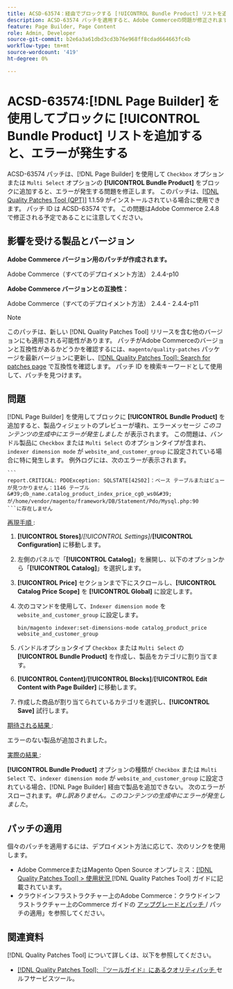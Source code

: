 ```yaml
---
title: ACSD-63574：経由でブロックする [!UICONTROL Bundle Product] リストを追加すると  [!DNL Page Builder]  エラーが発生する
description: ACSD-63574 パッチを適用すると、Adobe Commerceの問題が修正されます。この問題では、「Checkbox」または「Multi Select」オプションを持つ**[!UICONTROL Bundle Product]**を  [!DNL Page Builder]  経由でブロックに追加するとエラーが発生します。
feature: Page Builder, Page Content
role: Admin, Developer
source-git-commit: b2e6a3a61dbd3cd3b76e968ff8cdad664663fc4b
workflow-type: tm+mt
source-wordcount: '419'
ht-degree: 0%

---
```


# ACSD-63574:[!DNL Page Builder] を使用してブロックに [!UICONTROL Bundle Product] リストを追加すると、エラーが発生する

ACSD-63574 パッチは、[!DNL Page Builder] を使用して `Checkbox` オプションまたは `Multi Select` オプションの **[!UICONTROL Bundle Product]** をブロックに追加すると、エラーが発生する問題を修正します。 このパッチは、[[!DNL Quality Patches Tool (QPT)]](/help/tools/quality-patches-tool/quality-patches-tool-to-self-serve-quality-patches.md) 1.1.59 がインストールされている場合に使用できます。 パッチ ID は ACSD-63574 です。 この問題はAdobe Commerce 2.4.8 で修正される予定であることに注意してください。

## 影響を受ける製品とバージョン

**Adobe Commerce バージョン用のパッチが作成されます。**

Adobe Commerce（すべてのデプロイメント方法） 2.4.4-p10

**Adobe Commerce バージョンとの互換性：**

Adobe Commerce（すべてのデプロイメント方法） 2.4.4 - 2.4.4-p11

>[!NOTE]
>
>このパッチは、新しい [!DNL Quality Patches Tool] リリースを含む他のバージョンにも適用される可能性があります。 パッチがAdobe Commerceのバージョンと互換性があるかどうかを確認するには、`magento/quality-patches` パッケージを最新バージョンに更新し、[[!DNL Quality Patches Tool]: Search for patches page](https://experienceleague.adobe.com/tools/commerce-quality-patches/index.html) で互換性を確認します。 パッチ ID を検索キーワードとして使用して、パッチを見つけます。

## 問題

[!DNL Page Builder] を使用してブロックに **[!UICONTROL Bundle Product]** を追加すると、製品ウィジェットのプレビューが壊れ、エラーメッセージ *このコンテンツの生成中にエラーが発生しました* が表示されます。 この問題は、バンドル製品に `Checkbox` または `Multi Select` のオプションタイプが含まれ、`indexer dimension mode` が `website_and_customer_group` に設定されている場合に特に発生します。 例外ログには、次のエラーが表示されます。

    ```
    report.CRITICAL: PDOException: SQLSTATE[42S02]：ベース テーブルまたはビューが見つかりません：1146 テーブル &#39;db_name.catalog_product_index_price_cg0_ws0&#39;が/home/vendor/magento/framework/DB/Statement/Pdo/Mysql.php:90
    ```に存在しません 

<u> 再現手順 </u>:

1. **[!UICONTROL Stores]**/*[!UICONTROL Settings]*/**[!UICONTROL Configuration]** に移動します。
1. 左側のパネルで「**[!UICONTROL Catalog]**」を展開し、以下のオプションから「**[!UICONTROL Catalog]**」を選択します。
1. **[!UICONTROL Price]** セクションまで下にスクロールし、**[!UICONTROL Catalog Price Scope]** を **[!UICONTROL Global]** に設定します。
1. 次のコマンドを使用して、`Indexer dimension mode` を `website_and_customer_group` に設定します。

   `bin/magento indexer:set-dimensions-mode catalog_product_price website_and_customer_group`

1. バンドルオプションタイプ `Checkbox` または `Multi Select` の **[!UICONTROL Bundle Product]** を作成し、製品をカテゴリに割り当てます。
1. **[!UICONTROL Content]**/**[!UICONTROL Blocks]**/**[!UICONTROL Edit Content with Page Builder]** に移動します。
1. 作成した商品が割り当てられているカテゴリを選択し、**[!UICONTROL Save]** 試行します。

<u> 期待される結果 </u>:

エラーのない製品が追加されました。

<u> 実際の結果 </u>:

**[!UICONTROL Bundle Product]** オプションの種類が `Checkbox` または `Multi Select` で、`indexer dimension mode` が `website_and_customer_group` に設定されている場合、[!DNL Page Builder] 経由で製品を追加できない。 次のエラーがスローされます。*申し訳ありません。このコンテンツの生成中にエラーが発生しました*。


## パッチの適用

個々のパッチを適用するには、デプロイメント方法に応じて、次のリンクを使用します。

* Adobe CommerceまたはMagento Open Source オンプレミス：[[!DNL Quality Patches Tool] > 使用状況 ](/help/tools/quality-patches-tool/usage.md)[!DNL Quality Patches Tool] ガイドに記載されています。
* クラウドインフラストラクチャー上のAdobe Commerce：クラウドインフラストラクチャー上のCommerce ガイドの [ アップグレードとパッチ ](https://experienceleague.adobe.com/docs/commerce-cloud-service/user-guide/develop/upgrade/apply-patches.html)/ パッチの適用」を参照してください。


## 関連資料

[!DNL Quality Patches Tool] について詳しくは、以下を参照してください。

* [[!DNL Quality Patches Tool]: 『ツールガイド』にあるクオリティパッチ ](/help/tools/quality-patches-tool/quality-patches-tool-to-self-serve-quality-patches.md) セルフサービスツール。
